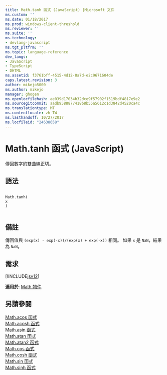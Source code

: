 ```yaml
---
title: Math.tanh 函式 (JavaScript) |Microsoft 文件
ms.custom: ''
ms.date: 01/18/2017
ms.prod: windows-client-threshold
ms.reviewer: ''
ms.suite: ''
ms.technology:
- devlang-javascript
ms.tgt_pltfrm: ''
ms.topic: language-reference
dev_langs:
- JavaScript
- TypeScript
- DHTML
ms.assetid: f3761bff-4515-4d12-8a7d-e2c9671604de
caps.latest.revision: 3
author: mikejo5000
ms.author: mikejo
manager: ghogen
ms.openlocfilehash: ae039d17034b32dce9f57902f1519bdf4817e9e2
ms.sourcegitcommit: aadb9588877418b8b55a5612c1d3842d4520ca4c
ms.translationtype: MT
ms.contentlocale: zh-TW
ms.lasthandoff: 10/27/2017
ms.locfileid: "24638658"
---
```

# <a name="mathtanh-function-javascript"></a>Math.tanh 函式 (JavaScript)
傳回數字的雙曲線正切。  
  
## <a name="syntax"></a>語法  
  
```  
  
Math.tanh(  
x  
)  
  
```  
  
## <a name="remarks"></a>備註  
 傳回值與 `(exp(x) - exp(-x))/(exp(x) + exp(-x))` 相同。 如果 `x` 是 `NaN`，結果為 `NaN`。  
  
## <a name="requirements"></a>需求  
 [!INCLUDE[jsv12](../../javascript/reference/includes/jsv12-md.md)]  
  
 **適用於**: [Math 物件](../../javascript/reference/math-object-javascript.md)  
  
## <a name="see-also"></a>另請參閱  
 [Math.acos 函式](../../javascript/reference/math-acos-function-javascript.md)   
 [Math.acosh 函式](../../javascript/reference/math-acosh-function-javascript.md)   
 [Math.asin 函式](../../javascript/reference/math-asin-function-javascript.md)   
 [Math.atan 函式](../../javascript/reference/math-atan-function-javascript.md)   
 [Math.atan2 函式](../../javascript/reference/math-atan2-function-javascript.md)   
 [Math.cos 函式](../../javascript/reference/math-cos-function-javascript.md)   
 [Math.cosh 函式](../../javascript/reference/math-cosh-function-javascript.md)   
 [Math.sin 函式](../../javascript/reference/math-sin-function-javascript.md)   
 [Math.sinh 函式](../../javascript/reference/math-sinh-function-javascript.md)